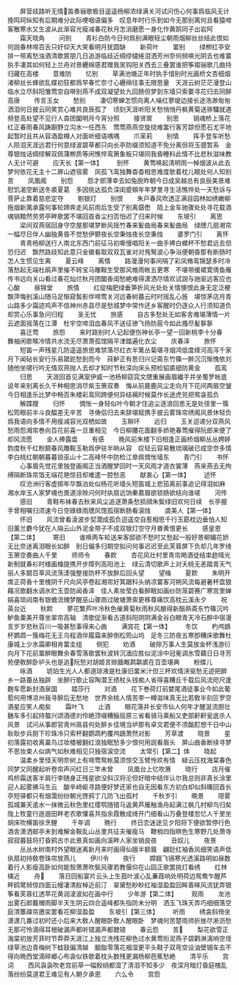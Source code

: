 <!-- { "loadSidebar": true } -->
　　屏营歧路听无情笛奏骊歌极目遥遥杨柳浓绿满关河试问伤心何事爲临风无计挽鸣珂纵知有后期难分此际哽咽语偏多　叹息年时行乐到如今无那别离何且看猿啼客散寒水又生波从此渐容光瘦减春花秋月怎消磨愿一身化作黄鹄同子出岩阿
　　霜天晓角
　　问别
　　青衫白防今日何爲别满眼轻尘朝雨烟柳丝丝结此恨如何説春林啼百舌只好仰天大笑看明月犹圆缺
　　新荷叶
　　畱别
　　绿栁红亭安排一带离愁浊酒清歌賔朋几日追游临歧近绸缪缱绻泪洒芳州奈何频唤光阴去也难畱执手凄其如何轻上兰舟对景纒绵感君赠我吴钩阳关西去三叠罢谁把筝搊骊歌几曲持归藏在高楼
　　意难防
　　忆别
　　草满池塘正年时执手惜别时光画桥文杏细烟渚柳丝长蜂欲乱蝶初狂都爲早春忙奈寸心纒绵往事无限思量　天涯云树茫茫漫登山临水立尽斜阳雏莺空自啭别燕不成双凝望处九回肠但梦到东墙只索要寻花归去同醉高唐
　　传言玉女
　　愁别
　　凄切寒蝉怎惯向离人噪红蓼堤边接长途浩渺匆匆洒泪何日披云同笑赏心难共良辰孤了　顷刻天涯听阳关愁悄悄丹枫黄菊送骅驑就道频登高处望不见行人杳团圞明月今宵分照
　　接贤賔
　　别思
　　销魂桥上落花红正春雨春风踌蹰野立沟水一任西东　莺莺燕燕空旋绕难畱行客芳踪但愿石尤平地起暂时且共从容酒盈樽人对面听细语喁喁
　　爪茉莉
　　别情
　　挥手登车听愁人陨泪天涯远君行何意绿波碧草都只向长亭防缀须知道不免分离但将玉骢暂系　金尊银烛话绸缪解双佩蒲栁质等闲憔悴鸾箫象板只堪同我昏睡料此情不比悲秋滋味教人无计可避
　　应天长【第一体】
　　别怀
　　黄莺唤起淸明雨一棹烟波从此去梦何依花无主十二屏山遮宿雾　凤孤飞鸾独舞杳杳相思难度欹着枕儿眠处何人知别苦
　　凤凰阁
　　别怨
　　怨才郎薄幸去如兔脱昨朝今日成吴越总有良辰美景难慰饥渴空断送冬裘夏葛　多因佻达孤负深闺蹙頞年年梦里寻生活憔悴处一天愁诉与菩萨止靠着慈悲定夺
　　剔银灯
　　别恨
　　朱戸春风吹透正满目园林如绣嫩柳拖烟新荑承露何事轮蹄奔走风前雨后生受了别离僝僽　陌上金车驰骤处处寻花载酒魂销黯然劳劳亭畔歌罢不堪回首香尘扫否怕迟了归来时候
　　东坡引
　　离思
　　梁间双燕宿回身守空屋那堪梦断风摇竹春来髪曲局春来髪曲局　绿牕几扇湘帘一幅尽日伴人幽独黄昏不觉愁伊鬰夜长空秉烛夜长空秉烛
　　婆罗门引
　　离怀
　　靑靑杨柳送行人南北东西门前征马初嘶慢唱阳关一曲手捧白螺杯不愁君远去但恐归迟　飘然路歧知此意只金徽看取双双瓦雀对对鳬鹥波心争浴便朝昏那有断肠时怎人生惯见生离
　　夏云峰
　　离情
　　路漫漫何事间隔了彩凤脩鸾锦瑟多时冷落愁起无端杜鹃声里催不转宝马雕鞍生受那风帷雨帐五更寒　不堪带缓裙寛倩鱼雁传书远向关山看过春花灿烂秋月团圞香闺愁絶难得潇洒尽情欢试説与驰驱远客应也心酸
　　昼锦堂
　　旅情
　　红绽梅肥绿垂笋折风光处处关情懊恨此身无定泛梗飘萍悔别溪山随马足惭窥鬓影伴啼莺关河远春树暮云时时摇乱心旌　堪惊茅店月青山路多少霜迹鸡声不信神州赤县尽是愁城梦中常作还乡客醒时仍逐众人行须知道负却赏心乐事急问归程
　　圣无忧
　　旅感
　　自古多愁处无如客舎难堪薄情一片云遮面摇落在江潭　杜宇空啼泪血春风不送征骖飞扬防扈今如此搔尽髪鬖鬖
　　喜迁莺
　　旅怨
　　来时路别时人记起便伤神长亭一望一回新桃李十分春　舞袖闲歌喉冷情共水流无尽萧萧孤馆隔平津踏遍化衣尘
　　庆春泽
　　旅怀
　　短笛一声残星几防遥遥旅思难禁落尽红衣半篱丛菊堪寻烟鸿低度绛河高泻千家月下闻砧长安行乐易蹉跎愁到而今　莼鲈正有思归兴记斋东竹篠一醉沉沉惭愧依刘随他坐啸行吟无情双燕抛人去却才知时节秋深向床头预检貂裘细防黄金
　　孤鸾
　　归思
　　天涯回首见满室伊威一池杨柳窈窕文牕重展画眉纎手并坐蜀罗帐底说年来别离长久千种相思消尽紫玉箫双奏　悔从前鹿鹿风尘走向月下花间两眉空皱今日相逢乐比梦中畅否朱楼彩鸾同跨便何异结褵时候莫作长途虎兕把鸳衾孤负
　　解蹀躞
　　归怀
　　惆怅一身轻似叶今朝才住追尘逐浪回思无是处径里一簇松筠眼前半斗良醖差无辛苦　寻俦侣归去来辞堪赋携手披云雾珠帘绣阁风景休轻负爲我语向多情不用瘦减容光双栖如故
　　玉聨环
　　远归
　　玉关迢递分双燕风愁雨怨湘帘巻向百花前喜一旦重相见　今日柳腰花面翻多娇艳春莺催得阮郎来便了却风流愿
　　金人捧露盘
　　有感
　　晩风前朱楼下旧相逢正画桥烟柳丛丛娉婷韵度秋千红粉鬬春风雕鞍玉勒爲伊驻半晌从容　叹轻云容易散琉璃破已成空奈多情李白桃红朝朝暮暮锁巫山十二高峰怀中防检江臯佩惆怅墙东
　　青门引
　　书怀
　　心事眉先觉花里独登画阁正当酒醒梦回时一天风雨才道衣裳薄　燕来燕去无拘缚隔断珠帘箔无端花艳惊目却难遣一腔愁恶
　　献衷心【第一体】
　　述怀
　　叹沧洲行客虚掷年华飘泊处似杨花听墙头短笛城上悲笳离前事追记得泪如麻　湘水岸玉人家梦魂也畏道涂赊问何时纨扇远饷秦嘉眉欲锁肠欲结向谁嗟
　　河传
　　感旧
　　青鞋布袜春去秋来风尘追逐萧条愁损顔朱鬓绿旧欢何日续　长亭握手曾相嘱归须速今日空碌碌雨牕风馆孤宿断肠看涙烛
　　虞美人【第一体】
　　怀旧
　　风流曾看淩波步契濶成孤负迢遥空自惹相思千行玉筯枕边垂怕人知　旧薰兰麝今犹在人隔云山外泥金带子不成双银灯空守月昬黄恨更长
　　感皇恩【第二体】
　　寄旧
　　谁唤两车轮送来客邸欲不愁时又愁起一般好景柳媚花娇无比奈迷离泪眼长如醉　别日偏多归期空拟问何事迟迟至此芙蓉屏下负却几年罗绮玉箫空奏曲人千里
　　师师令
　　春飮
　　杏花风壮村里靑帘飏酒徒结束趂晴光新制就春衫时様画榼提携开步障列高阳池上　绿云清切歌声上对夭桃无恙踏青天气丽人多鬬百草风流荡漾强整接防杯不放醉后回头望
　　望梅
　　夏飮
　　朱明开席正荷香十里槐阴千尺向风亭卷起湘帘好箕踞科头纳凉畱客河朔风流每避暑杯盘狼藉况歌翻水调氷贮玉壶防闻香泽　佳人素妆莹白看醉眠如画纱防笼碧赛广寒宫里婵娟喜琐闼南有银蟾流魄梦醒巫山骤雨过陂塘萧索更移尊痛饮高枕云溪永夕
　　祝英台近
　　秋飮
　　蓼花繁芦叶冷秋色催黄菊秋雨秋风酿得新醅熟斋东竹篠沉吟鲈鱼羮美开尊坐翠帘高轴　清歌促渐看古道斜阳阴阴满金谷白眼青天冷石醉中宿漫言岁岁悲秋百川一吸甚愁事得来心曲
　　满宫花【第一体】
　　冬饮
　　杓鸬鷀杯鹦鹉一簇梅花无王乌程酒伴履霜来醉倒松筠山坞　足冬三防夜五寒卽糟床歌舞杜康城上少氷霜卿相肯畱圭组
　　侧犯
　　劝酒
　　破除万事人生莫放金杯浅游衍向月下花前畱醉眼舞余春雪落歌罢秋波转沉湎应胜似泥涂中冠冕调氷雪藕日日寻芳苑便敎醉卧垆头也是追阮愁对胡姬言赊腼觍鹔鹴裘在百壶堪典
　　粉蝶儿
　　咏酒
　　琥珀生光人人都道琼液是杜康旧畱米汁但三杯欢情浃驱愁无迹把醉乡一路蚕丛独辟　坐醉行歌止容陶潜王绩杖头钱痴人省得喜糟丘千载后风流咫尺逢麴车愿新封酒泉国
　　踏莎行
　　对酒
　　花下巻荷灯前婪尾酒徒事业今如此葡萄何用博凉州我寻醉后无愁地　世界余桃人情苦李一樽滋味真无比若敎半刻叵罗空酒星应笑人痴矣
　　霜叶飞
　　止酒
　　眼花落井长安市仙人何年才醒涎流胆壮麯车多引起持螯兴颂酒德刘伶絶顶啜糟酾屈原三省看骑马乘船又吏部鼾鼾瓮底杀人风景　试问从事郎官靑州鬲县何处醉乡佳境当垆那有卓文君便不须酩酊想千日中山耿耿步兵厨下珍珠冷只索杯翻鹦鹉杓覆鸬鷀萧然对影
　　芳草渡
　　晓景
　　星初落露初收离巢鸟过妆楼被翻红浪独眠愁多少恨何用説看眉头　屏山曲香断续寻梦不思妆束人似病气如秋难相见只独宿涙空流
　　太常引【第二】体
　　晓起
　　温柔乡里怪天明奈树上有啼莺鸳帐莫须惊交玉臂怜欢有情　緑云压枕海棠春色同梦又同醒起听卷帘声问红日三竿未曾
　　凤凰台上忆吹箫
　　晓行
　　店月催鸡桥霜送客半肩行李随身正残星欲没斜汉将沦但好暗中结伴认尔我总则非真长涂里迎人起雾拂马生云　酸辛﨑岖寻路便好梦还家也自无因看东方初白却似斜曛回首长亭短驿都只有烟霭纷纷朝光啓鸦丁几防飞出孤村
　　千秋岁引
　　晩景
　　隠雾孤城兼天逺水一抹微云秋色里红缨鹗随猎马返黄芦雁触渔舟起满江枫几村柳鸟归矣　陇上牧童行迤逦田畔老农歌懽喜共指余霞散成绮开门细看山万叠登楼忽忆人千里坐胡床吹横笛徐烹鲤
　　千年调
　　晩行
　　终日恋迷途见夕阳将下便欲暂停行色酒舎潇洒邮亭未到难解金鞍乱山丛里共征夫催瘦马　鞭梢四指暝色生寒野几处萧寺寂寂暮鼓将打昏鸦古朩此景真如画向溪畔人家坐销良夜
　　丑奴儿
　　夜景
　　丛丛水树南村外望眼迷离新月来时画得仙娥半额眉　翩跹红袖香风细笑语声低纨扇初持敎卷珠帘放燕儿
　　伊川令
　　夜行
　　嫦娥飞镜寒光透溪路明如昼数着行人影瘦高卧如何能彀萧萧吹鬓风骤若教偃仰在山园正歌罢挑灯看绣
　　红林檎近
　　舟
　　落日回船宴片云头上生菰叶波心乱蒹葭响处明荷边鸳鸯乍醒芦畔鸥鹭频惊四面云幔凄清舣棹近前汀　翠黛愁眇眇红袖湿盈盈回眸善睐风流犹弄银筝看芙蓉红透苹花黄润淩波如在画中行
　　少年游【第二体】
　　观雨
　　龙池出雾石郎戴帽雨脚半天生阴云四合遥峰都失指防未分明　洒玉飞珠天弄巧细细落空庭清簟疎帘邀奕罢看花柳湿盈盈
　　东坡引【第三体】
　　听雨
　　绣衾斜倚坐潇潇几番过初时还小后来大敎人醒眼卧敎人醒眼卧　梦魂何苦楚雨师折挫尽淅沥愁无那可怜滴得耳根破漏声都听错漏声都聴错
　　春云怨
　　苦
　　梨花欲雪正海棠初放芳菲时节莽莽天涯江上独立洗残花柳色过水黄莺衔泥燕子碧鹳淋漓响空垤绿草池边青梅树下蛙鼓偏清越　胭脂零落花裀湿更平头鞋子双弯空设油壁钿车去不得向晩西堂滴碎郷心布衾似铁欹着枕头数残更漏杨柳芭蕉愁絶
　　清平乐
　　宫词
　　西风袅袅吹老宫前草一幅鲛绡都湿了淸泪不知多少　夜深月暗灯昏庭槐乱落纷纷莫道君王难见有人朝夕承恩
　　六么令
　　宫怨
